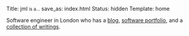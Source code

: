 Title: jml <small>is a…</small>
save_as: index.html
Status: hidden
Template: home

Software engineer in London who has a [blog](blog/), [software portfolio]({filename}/pages/software-portfolio.md), and a [collection of writings]({filename}/pages/essays-writings.md).
